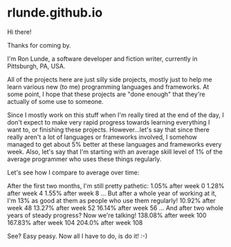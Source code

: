 # rlunde.github.io
Hi there!

Thanks for coming by.

I'm Ron Lunde, a software developer and fiction writer, currently in Pittsburgh, PA, USA.

All of the projects here are just silly side projects, mostly just to help me learn various new (to me) programming languages and frameworks. At some point, I hope that these projects are "done enough" that they're actually of some use to someone.

Since I mostly work on this stuff when I'm really tired at the end of the day, I don't expect to make very rapid progress towards learning everything I want to, or finishing these projects. However...let's say that since there really aren't a lot of languages or frameworks involved, I somehow managed to get about 5% better at these languages and frameworks every week. Also, let's say that I'm starting with an average skill level of 1% of the average programmer who uses these things regularly.

Let's see how I compare to average over time:

After the first two months, I'm still pretty pathetic:
1.05% after week 0
1.28% after week 4
1.55% after week 8
...
But after a whole year of working at it, I'm 13% as good at them as people who use them regularly!
10.92% after week 48
13.27% after week 52
16.14% after week 56
...
And after two whole years of steady progress? Now we're talking!
138.08% after week 100
167.83% after week 104
204.0% after week 108

See? Easy peasy. Now all I have to do, is do it! :-)



